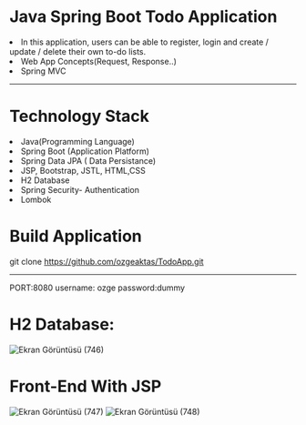 # Java Spring Boot Todo Application
<li> In this application, users can be able to register, login and create / update / delete their own to-do lists.</li>
<li> Web App Concepts(Request, Response..)</li>
<li> Spring MVC </li>
<hr> 


<h1>Technology Stack</h1>
<li> Java(Programming Language) </li>
<li> Spring Boot (Application Platform) </li>
<li> Spring Data JPA ( Data Persistance) </li>
<li> JSP, Bootstrap, JSTL, HTML,CSS </li>
<li> H2 Database </li>
<li> Spring Security- Authentication </li>
<li>Lombok </li>
<h1> Build Application</h1>

git clone https://github.com/ozgeaktas/TodoApp.git

<hr>
PORT:8080 
username: ozge
password:dummy



# H2 Database:
![Ekran Görüntüsü (746)](https://user-images.githubusercontent.com/54955167/209671301-4394e980-3e8e-4a3e-a557-db66cde7bb53.png)

# Front-End With JSP

![Ekran Görüntüsü (747)](https://user-images.githubusercontent.com/54955167/209671369-bcd919bb-4772-4a30-b0f9-c0d1958a3679.png)
![Ekran Görüntüsü (748)](https://user-images.githubusercontent.com/54955167/209671424-19d861b8-e467-48e6-af73-abd0104ebb5e.png)
